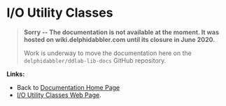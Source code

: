 # I/O Utility Classes #

> **Sorry -- The documentation is not available at the moment. It was hosted on wiki.delphidabbler.com until its closure in June 2020.**
>
> Work is underway to move the documentation here on the `delphidabbler/ddlab-lib-docs` GitHub repository.

**Links:**

* Back to [Documentation Home Page](Welcome.md)
* [I/O Utility Classes Web Page](http://www.delphidabbler.com/software/ioutils).
